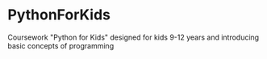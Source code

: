 # PythonForKids
Coursework "Python for Kids" designed for kids 9-12 years and introducing basic concepts of programming
